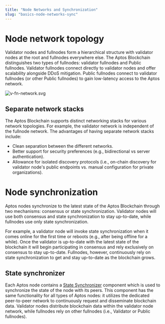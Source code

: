 ```yaml
---
title: "Node Networks and Synchronization"
slug: "basics-node-networks-sync"
---
```


# Node network topology

Validator nodes and fullnodes form a hierarchical structure with validator nodes at the root and fullnodes everywhere else. The Aptos Blockchain distinguishes two types of fullnodes: validator fullnodes and Public fullnodes. Validator fullnodes connect directly to validator nodes and offer scalability alongside DDoS mitigation. Public fullnodes connect to validator fullnodes (or other Public fullnodes) to gain low-latency access to the Aptos network.

![v-fn-network.svg](/img/docs/v-fn-network.svg)

## Separate network stacks
The Aptos Blockchain supports distinct networking stacks for various network topologies. For example, the validator network is independent of the fullnode network. The advantages of having separate network stacks include:
* Clean separation between the different networks.
* Better support for security preferences (e.g., bidirectional vs server authentication).
* Allowance for isolated discovery protocols (i.e., on-chain discovery for validator node's public endpoints vs. manual configuration for private organizations).

# Node synchronization
Aptos nodes synchronize to the latest state of the Aptos Blockchain through two mechanisms: consensus or state synchronization. Validator nodes will use both consensus and state synchronization to stay up-to-date, while fullnodes use only state synchronization.

For example, a validator node will invoke state synchronization when it comes online for the first time or reboots (e.g., after being offline for a while). Once the validator is up-to-date with the latest state of the blockchain it will begin participating in consensus and rely exclusively on consensus to stay up-to-date. Fullnodes, however, continuously rely on state synchronization to get and stay up-to-date as the blockchain grows.

## State synchronizer
Each Aptos node contains a [State Synchronizer](https://github.com/aptos-labs/aptos-core/tree/main/state-sync) component which is used to synchronize the state of the node with its peers. This component has the same functionality for all types of Aptos nodes: it utilizes the dedicated peer-to-peer network to continuously request and disseminate blockchain data. Validator nodes distribute blockchain data within the validator node network, while fullnodes rely on other fullnodes (i.e., Validator or Public fullnodes).
